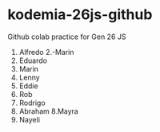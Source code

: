 # kodemia-26js-github

Github colab practice for Gen 26 JS

1. Alfredo
2.-Marin
3. Eduardo
2. Marin
3. Lenny
4. Eddie
5. Rob
6. Rodrigo
7. Abraham
8.Mayra
9. Nayeli
